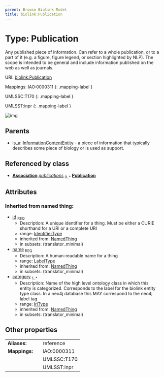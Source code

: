 ```yaml
---
parent: Browse Biolink Model
title: biolink:Publication
---
```


# Type: Publication


Any published piece of information. Can refer to a whole publication, or to a part of it (e.g. a figure, figure legend, or section highlighted by NLP). The scope is intended to be general and include information published on the web as well as journals.

URI: [biolink:Publication](https://w3id.org/biolink/vocab/Publication)

Mappings:
IAO:0000311
{: .mapping-label }

UMLSSC:T170
{: .mapping-label }

UMLSST:inpr
{: .mapping-label }

![img](http://yuml.me/diagram/nofunky;dir:TB/class/\[Association]-%20publications%200..*>\[Publication&#124;id(i):identifier_type;name(i):label_type;category(i):iri_type%20%2B],%20\[InformationContentEntity]^-\[Publication])

## Parents

 *  is_a: [InformationContentEntity](InformationContentEntity.md) - a piece of information that typically describes some piece of biology or is used as support.

## Referenced by class

 *  **[Association](Association.md)** *[publications](publications.md)*  <sub>0..*</sub>  **[Publication](Publication.md)**

## Attributes


### Inherited from named thing:

 * [id](id.md)  <sub>REQ</sub>
    * Description: A unique identifier for a thing. Must be either a CURIE shorthand for a URI or a complete URI
    * range: [IdentifierType](types/IdentifierType.md)
    * inherited from: [NamedThing](NamedThing.md)
    * in subsets: (translator_minimal)
 * [name](name.md)  <sub>REQ</sub>
    * Description: A human-readable name for a thing
    * range: [LabelType](types/LabelType.md)
    * inherited from: [NamedThing](NamedThing.md)
    * in subsets: (translator_minimal)
 * [category](category.md)  <sub>1..*</sub>
    * Description: Name of the high level ontology class in which this entity is categorized. Corresponds to the label for the biolink entity type class. In a neo4j database this MAY correspond to the neo4j label tag
    * range: [IriType](types/IriType.md)
    * inherited from: [NamedThing](NamedThing.md)
    * in subsets: (translator_minimal)

## Other properties

|  |  |  |
| --- | --- | --- |
| **Aliases:** | | reference |
| **Mappings:** | | IAO:0000311 |
|  | | UMLSSC:T170 |
|  | | UMLSST:inpr |

